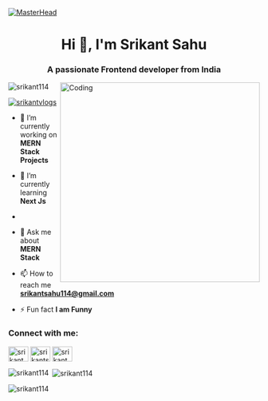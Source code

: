 [![MasterHead](https://repository-images.githubusercontent.com/588181932/e36ec678-7984-4cdd-8e4c-a3932772ff8e)](https://github.com/Srikant114)
<h1 align="center">Hi 👋, I'm Srikant Sahu</h1>
<h3 align="center">A passionate Frontend developer from India</h3>
<img align="right" alt="Coding" width="400" src="https://camo.githubusercontent.com/cae12fddd9d6982901d82580bdf321d81fb299141098ca1c2d4891870827bf17/68747470733a2f2f6d69726f2e6d656469756d2e636f6d2f6d61782f313336302f302a37513379765349765f7430696f4a2d5a2e676966">

<p align="left"> <img src="https://komarev.com/ghpvc/?username=srikant114&label=Profile%20views&color=0e75b6&style=flat" alt="srikant114" /> </p>

<p align="left"> <a href="https://twitter.com/srikantvlogs" target="blank"><img src="https://img.shields.io/twitter/follow/srikantvlogs?logo=twitter&style=for-the-badge" alt="srikantvlogs" /></a> </p>

- 🔭 I’m currently working on **MERN Stack Projects**

- 🌱 I’m currently learning **Next Js**
- 
- 💬 Ask me about **MERN Stack**

- 📫 How to reach me **srikantsahu114@gmail.com**

- ⚡ Fun fact **I am Funny**

<h3 align="left">Connect with me:</h3>
<p align="left">
<a href="https://twitter.com/srikantvlogs" target="blank"><img align="center" src="https://icons8.com/icon/13963/twitter" alt="srikantvlogs" height="30" width="40" /></a>
<a href="https://linkedin.com/in/srikantsahu114" target="blank"><img align="center" src="https://raw.githubusercontent.com/rahuldkjain/github-profile-readme-generator/master/src/images/icons/Social/linked-in-alt.svg" alt="srikantsahu114" height="30" width="40" /></a>
<a href="https://instagram.com/srikantvlogs" target="blank"><img align="center" src="https://raw.githubusercontent.com/rahuldkjain/github-profile-readme-generator/master/src/images/icons/Social/instagram.svg" alt="srikantvlogs" height="30" width="40" /></a>
</p>

<p><img align="left" src="https://github-readme-stats.vercel.app/api/top-langs?username=srikant114&show_icons=true&locale=en&layout=compact" alt="srikant114" /></p>

<p>&nbsp;<img align="center" src="https://github-readme-stats.vercel.app/api?username=srikant114&show_icons=true&locale=en" alt="srikant114" /></p>

<p><img align="center" src="https://github-readme-streak-stats.herokuapp.com/?user=srikant114&" alt="srikant114" /></p>
